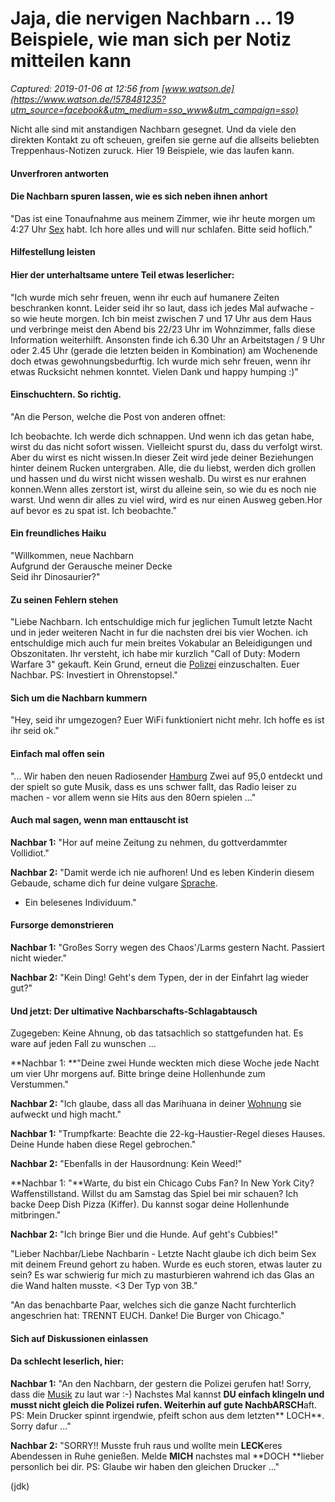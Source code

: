 # Jaja, die nervigen Nachbarn ... 19 Beispiele, wie man sich per Notiz mitteilen kann

_Captured: 2019-01-06 at 12:56 from [www.watson.de](https://www.watson.de/!578481235?utm_source=facebook&utm_medium=sso_www&utm_campaign=sso)_

Nicht alle sind mit anstandigen Nachbarn gesegnet. Und da viele den direkten Kontakt zu oft scheuen, greifen sie gerne auf die allseits beliebten Treppenhaus-Notizen zuruck. Hier 19 Beispiele, wie das laufen kann.

#### Unverfroren antworten

#### Die Nachbarn spuren lassen, wie es sich neben ihnen anhort

"Das ist eine Tonaufnahme aus meinem Zimmer, wie ihr heute morgen um 4:27 Uhr [Sex](https://www.watson.de/Sex) habt. Ich hore alles und will nur schlafen. Bitte seid hoflich."

#### Hilfestellung leisten

#### Hier der unterhaltsame untere Teil etwas leserlicher:

"Ich wurde mich sehr freuen, wenn ihr euch auf humanere Zeiten beschranken konnt. Leider seid ihr so laut, dass ich jedes Mal aufwache - so wie heute morgen. Ich bin meist zwischen 7 und 17 Uhr aus dem Haus und verbringe meist den Abend bis 22/23 Uhr im Wohnzimmer, falls diese Information weiterhilft. Ansonsten finde ich 6.30 Uhr an Arbeitstagen / 9 Uhr oder 2.45 Uhr (gerade die letzten beiden in Kombination) am Wochenende doch etwas gewohnungsbedurftig. Ich wurde mich sehr freuen, wenn ihr etwas Rucksicht nehmen konntet. Vielen Dank und happy humping :)"

#### Einschuchtern. So richtig.

"An die Person, welche die Post von anderen offnet:

Ich beobachte. Ich werde dich schnappen. Und wenn ich das getan habe, wirst du das nicht sofort wissen. Vielleicht spurst du, dass du verfolgt wirst. Aber du wirst es nicht wissen.In dieser Zeit wird jede deiner Beziehungen hinter deinem Rucken untergraben. Alle, die du liebst, werden dich grollen und hassen und du wirst nicht wissen weshalb. Du wirst es nur erahnen konnen.Wenn alles zerstort ist, wirst du alleine sein, so wie du es noch nie warst. Und wenn dir alles zu viel wird, wird es nur einen Ausweg geben.Hor auf bevor es zu spat ist. Ich beobachte."

#### Ein freundliches Haiku

"Willkommen, neue Nachbarn  
Aufgrund der Gerausche meiner Decke  
Seid ihr Dinosaurier?"

#### Zu seinen Fehlern stehen

"Liebe Nachbarn. Ich entschuldige mich fur jeglichen Tumult letzte Nacht und in jeder weiteren Nacht in fur die nachsten drei bis vier Wochen. ich entschuldige mich auch fur mein breites Vokabular an Beleidigungen und Obszonitaten. Ihr versteht, ich habe mir kurzlich "Call of Duty: Modern Warfare 3" gekauft. Kein Grund, erneut die [Polizei](https://www.watson.de/Polizei) einzuschalten. Euer Nachbar. PS: Investiert in Ohrenstopsel."

#### Sich um die Nachbarn kummern

"Hey, seid ihr umgezogen? Euer WiFi funktioniert nicht mehr. Ich hoffe es ist ihr seid ok."

#### Einfach mal offen sein

"... Wir haben den neuen Radiosender [Hamburg](https://www.watson.de/Hamburg) Zwei auf 95,0 entdeckt und der spielt so gute Musik, dass es uns schwer fallt, das Radio leiser zu machen - vor allem wenn sie Hits aus den 80ern spielen ..."

#### Auch mal sagen, wenn man enttauscht ist

**Nachbar 1:** "Hor auf meine Zeitung zu nehmen, du gottverdammter Vollidiot."

**Nachbar 2:** "Damit werde ich nie aufhoren! Und es leben Kinderin diesem Gebaude, schame dich fur deine vulgare [Sprache](https://www.watson.de/Sprache).

- Ein belesenes Individuum."

#### Fursorge demonstrieren

**Nachbar 1:** "Großes Sorry wegen des Chaos'/Larms gestern Nacht. Passiert nicht wieder."

**Nachbar 2:** "Kein Ding! Geht's dem Typen, der in der Einfahrt lag wieder gut?"

#### Und jetzt: Der ultimative Nachbarschafts-Schlagabtausch

Zugegeben: Keine Ahnung, ob das tatsachlich so stattgefunden hat. Es ware auf jeden Fall zu wunschen ...

**Nachbar 1: **"Deine zwei Hunde weckten mich diese Woche jede Nacht um vier Uhr morgens auf. Bitte bringe deine Hollenhunde zum Verstummen."

**Nachbar 2:** "Ich glaube, dass all das Marihuana in deiner [Wohnung](https://www.watson.de/Wohnung) sie aufweckt und high macht."

**Nachbar 1:** "Trumpfkarte: Beachte die 22-kg-Haustier-Regel dieses Hauses. Deine Hunde haben diese Regel gebrochen."

**Nachbar 2:** "Ebenfalls in der Hausordnung: Kein Weed!"

**Nachbar 1: "**Warte, du bist ein Chicago Cubs Fan? In New York City? Waffenstillstand. Willst du am Samstag das Spiel bei mir schauen? Ich backe Deep Dish Pizza (Kiffer). Du kannst sogar deine Hollenhunde mitbringen."

**Nachbar 2:** "Ich bringe Bier und die Hunde. Auf geht's Cubbies!"

"Lieber Nachbar/Liebe Nachbarin - Letzte Nacht glaube ich dich beim Sex mit deinem Freund gehort zu haben. Wurde es euch storen, etwas lauter zu sein? Es war schwierig fur mich zu masturbieren wahrend ich das Glas an die Wand halten musste. <3 Der Typ von 3B."

"An das benachbarte Paar, welches sich die ganze Nacht furchterlich angeschrien hat: TRENNT EUCH. Danke! Die Burger von Chicago."

#### Sich auf Diskussionen einlassen

#### Da schlecht leserlich, hier:

**Nachbar 1:** "An den Nachbarn, der gestern die Polizei gerufen hat! Sorry, dass die [Musik](https://www.watson.de/Musik) zu laut war :-) Nachstes Mal kannst **DU **einfach klingeln und musst nicht gleich die Polizei rufen. Weiterhin auf gute Nachb**ARSCH**aft. PS: Mein Drucker spinnt irgendwie, pfeift schon aus dem letzten** LOCH**. Sorry dafur ..."

**Nachbar 2:** "SORRY!! Musste fruh raus und wollte mein **LECK**eres Abendessen in Ruhe genießen. Melde **MICH** nachstes mal **DOCH **lieber personlich bei dir. PS: Glaube wir haben den gleichen Drucker ..."

(jdk)
